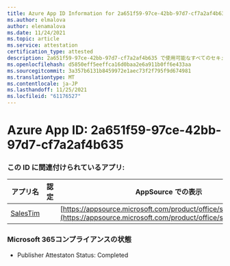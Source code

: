 ```yaml
---
title: Azure App ID Information for 2a651f59-97ce-42bb-97d7-cf7a2af4b635
ms.author: elmalova
author: elenamalova
ms.date: 11/24/2021
ms.topic: article
ms.service: attestation
certification_type: attested
description: 2a651f59-97ce-42bb-97d7-cf7a2af4b635 で使用可能なすべてのセキュリティおよびコンプライアンス情報。
ms.openlocfilehash: d5850eff5eeffca16d0baa2e6a911b0ff6e433aa
ms.sourcegitcommit: 3a357b6131b8459972e1aec73f2f795f9d674981
ms.translationtype: MT
ms.contentlocale: ja-JP
ms.lasthandoff: 11/25/2021
ms.locfileid: "61176527"
---
```

# <a name="azure-app-id-2a651f59-97ce-42bb-97d7-cf7a2af4b635"></a>Azure App ID: 2a651f59-97ce-42bb-97d7-cf7a2af4b635


### <a name="apps-associated-with-this-id"></a>この ID に関連付けられているアプリ:
| **アプリ名** | **認定** | **AppSource での表示** |
|--------------|---------------|-----------------------|
| [SalesTim](https://docs.microsoft.com/microsoft-365-app-certification/forward/salestim.salestim) |  | [https://appsource.microsoft.com/product/office/salestim.salestim](https://appsource.microsoft.com/product/office/salestim.salestim) |

### <a name="microsoft-365-app-compliance-status"></a>Microsoft 365コンプライアンスの状態
- Publisher Attestaton Status: Completed
